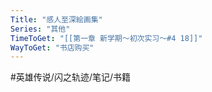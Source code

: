 ```yaml
---
Title: "感人至深絵画集"
Series: "其他"
TimeToGet: "[[第一章 新学期～初次实习～#4 18]]"
WayToGet: "书店购买"
---
```


#英雄传说/闪之轨迹/笔记/书籍